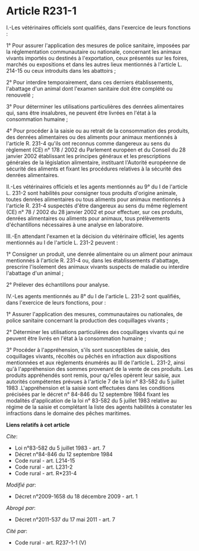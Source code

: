 # Article R231-1

I.-Les vétérinaires officiels sont qualifiés, dans l'exercice de leurs fonctions : 

1° Pour assurer l'application des mesures de police sanitaire, imposées par la réglementation communautaire ou nationale,
concernant les animaux vivants importés ou destinés à l'exportation, ceux présentés sur les foires, marchés ou expositions et
dans les autres lieux mentionnés à l'article L. 214-15 ou ceux introduits dans les abattoirs ; 

2° Pour interdire temporairement, dans ces derniers établissements, l'abattage d'un animal dont l'examen sanitaire doit être
complété ou renouvelé ; 

3° Pour déterminer les utilisations particulières des denrées alimentaires qui, sans être insalubres, ne peuvent être livrées
en l'état à la consommation humaine ; 

4° Pour procéder à la saisie ou au retrait de la consommation des produits, des denrées alimentaires ou des aliments pour
animaux mentionnés à l'article R. 231-4 qu'ils ont reconnus comme dangereux au sens du règlement (CE) n° 178 / 2002 du
Parlement européen et du Conseil du 28 janvier 2002 établissant les principes généraux et les prescriptions générales de la
législation alimentaire, instituant l'Autorité européenne de sécurité des aliments et fixant les procédures relatives à la
sécurité des denrées alimentaires. 

II.-Les vétérinaires officiels et les agents mentionnés au 9° du I de l'article L. 231-2 sont habilités pour consigner tous
produits d'origine animale, toutes denrées alimentaires ou tous aliments pour animaux mentionnés à l'article R. 231-4
suspectés d'être dangereux au sens du même règlement (CE) n° 78 / 2002 du 28 janvier 2002 et pour effectuer, sur ces
produits, denrées alimentaires ou aliments pour animaux, tous prélèvements d'échantillons nécessaires à une analyse en
laboratoire. 

III.-En attendant l'examen et la décision du vétérinaire officiel, les agents mentionnés au I de l'article L. 231-2
peuvent : 

1° Consigner un produit, une denrée alimentaire ou un aliment pour animaux mentionnés à l'article R. 231-4 ou, dans les
établissements d'abattage, prescrire l'isolement des animaux vivants suspects de maladie ou interdire l'abattage d'un
animal ; 

2° Prélever des échantillons pour analyse. 

IV.-Les agents mentionnés au 8° du I de l'article L. 231-2 sont qualifiés, dans l'exercice de leurs fonctions, pour : 

1° Assurer l'application des mesures, communautaires ou nationales, de police sanitaire concernant la production des
coquillages vivants ; 

2° Déterminer les utilisations particulières des coquillages vivants qui ne peuvent être livrés en l'état à la consommation
humaine ; 

3° Procéder à l'appréhension, s'ils sont susceptibles de saisie, des coquillages vivants, récoltés ou pêchés en infraction
aux dispositions mentionnées et aux règlements énumérés au III de l'article L. 231-2, ainsi qu'à l'appréhension des sommes
provenant de la vente de ces produits. Les produits appréhendés sont remis, pour qu'elles opèrent leur saisie, aux autorités
compétentes prévues à l'article 7 de la loi n° 83-582 du 5 juillet 1983
.L'appréhension et la saisie sont effectuées dans les conditions précisées par le 
décret n° 84-846 du 12 septembre 1984 
fixant les modalités d'application de la loi n° 83-582 du 5 juillet 1983 relative au régime de la saisie et complétant la
liste des agents habilités à constater les infractions dans le domaine des pêches maritimes.

**Liens relatifs à cet article**

_Cite_:

  - Loi n°83-582 du 5 juillet 1983 - art. 7
  - Décret n°84-846 du 12 septembre 1984
  - Code rural - art. L214-15
  - Code rural - art. L231-2
  - Code rural - art. R*231-4

_Modifié par_:

  - Décret n°2009-1658 du 18 décembre 2009 - art. 1

_Abrogé par_:

  - Décret n°2011-537 du 17 mai 2011 - art. 7

_Cité par_:

  - Code rural - art. R237-1-1 (V)
